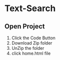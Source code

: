 # Text-Search

## Open Project
1. Click the Code Button
2. Download Zip folder
3. UnZip the folder
4. click home.html file
